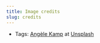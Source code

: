 ```yaml
---
title: Image credits
slug: credits
---
```


* Tags: [Angèle Kamp](https://unsplash.com/es/@angelekamp) at [Unsplash](https://unsplash.com/photos/KaeaUITiWnc)
